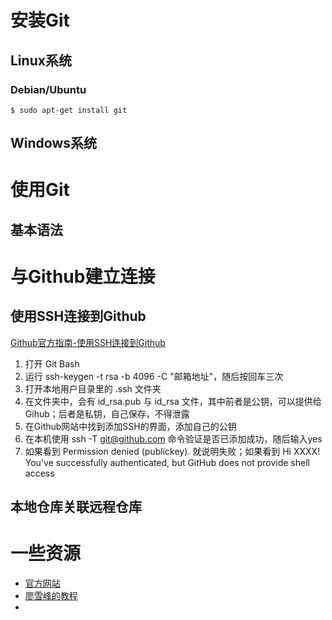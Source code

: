 # 安装Git
## Linux系统
### Debian/Ubuntu
```shell
$ sudo apt-get install git
```
## Windows系统

# 使用Git
## 基本语法
# 与Github建立连接

## 使用SSH连接到Github
[Github官方指南-使用SSH连接到Github](https://docs.github.com/en/github/authenticating-to-github/generating-a-new-ssh-key-and-adding-it-to-the-ssh-agent)

1. 打开 Git Bash
2. 运行 ssh-keygen -t rsa -b 4096 -C "邮箱地址"，随后按回车三次
3. 打开本地用户目录里的 .ssh 文件夹
4. 在文件夹中，会有 id_rsa.pub 与 id_rsa 文件，其中前者是公钥，可以提供给Gihub；后者是私钥，自己保存，不得泄露
5. 在Github网站中找到添加SSH的界面，添加自己的公钥
6. 在本机使用 ssh -T git@github.com 命令验证是否已添加成功，随后输入yes
7. 如果看到 Permission denied (publickey). 就说明失败；如果看到 Hi XXXX! You've successfully authenticated, but GitHub does not provide shell access
   
## 本地仓库关联远程仓库 

# 一些资源
- [官方网站](https://www.git-scm.com/)
- [廖雪峰的教程](https://www.liaoxuefeng.com/wiki/896043488029600) 
- 

